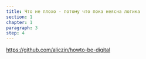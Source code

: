 ```yaml
---
title: Что не плохо - потому что пока неясна логика
section: 1
chapter: 1
paragraph: 3
step: 4
---
```



https://github.com/aliczin/howto-be-digital
